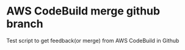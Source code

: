 # AWS CodeBuild merge github branch 

Test script to get feedback(or merge) from AWS CodeBuild in Github
